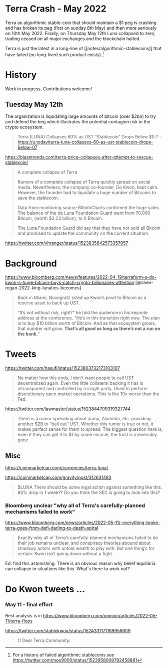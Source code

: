 # Terra Crash - May 2022

Terra an algorithmic stable-coin that should maintain a $1 peg is crashing and has broken its peg (first on sunday 8th May) and then more seriously on 10th May 2022. Finally, on Thursday May 12th Luna collapsed to zero, trading ceased on all major exchanges and the blockchain halted.

Terra is just the latest in a long-line of [[notes/algorithmic-stablecoins]] that have failed (no long-lived such product exists).[^1]

[^1]: For a history of failed algorithmic stablecoins see https://twitter.com/moo9000/status/1523958008782458881

# History

Work in progress. Contributions welcome!

## Tuesday May 12th

The organization is liquidating large amounts of bitcoin (over $2bn) to try and defend the beg which illustrates the potential contagion risk in the crypto ecosystem.

> Terra (LUNA) Collapses 60% as UST “Stablecoin” Drops Below $0.7 - https://u.today/terra-luna-collapses-60-as-ust-stablecoin-drops-below-07

https://blazetrends.com/terra-price-collapses-after-attempt-to-rescue-stablecoin/

> A complete collapse of Terra
>
> Rumors of a complete collapse of Terra quickly spread on social media. Nevertheless, the company co-founder, Do Kwon, kept calm. However, the founder had to liquidate a huge number of Bitcoins to save the stablecoin.
>
> Data from monitoring source BitInfoCharts confirmed the huge sales. The balance of the de Luna Foundation Guard went from 70,000 Bitcoin, (worth $2.23 billion), to 0 Bitcoin.
>
> The Luna Foundation Guard did say that they have not sold all Bitcoin and promised to update the community on the current situation.

https://twitter.com/vhranger/status/1523835842573357057


# Background

https://www.bloomberg.com/news/features/2022-04-19/terraform-s-do-kwon-s-huge-bitcoin-buys-catch-crypto-billionaires-attention [@shen-regan-2022-king-lunatics-becomes]

> Back in Miami, Novogratz sized up Kwon’s pivot to Bitcoin as a reserve asset to back up UST.
>
> “It’s not without risk, right?” he told the audience in his keynote address at the conference. “He’s in this transition right now. The plan is to buy $10 billion worth of Bitcoin. And as that ecosystem grows, that number will grow. **That’s all good as long as there’s not a run on the bank.**”

# Tweets

https://twitter.com/hasufl/status/1523803732173103107

> No matter how this ends, I don't want people to call UST decentralized again. Even the little collateral backing it has is intransparent and controlled by a single party. Used to perform discretionary open market operations. This is like 10x worse than the Fed.

https://twitter.com/lawmaster/status/1523844709319327744

> There is a rumor spreading about Jump, Alameda, etc. providing another $2B to “bail out” UST. Whether this rumor is true or not, it makes perfect sense for them to spread. The biggest question here is, even if they can get it to $1 by some miracle, the trust is irreversibly gone

## Misc

https://coinmarketcap.com/currencies/terra-luna/

https://coinmarketcap.com/gravity/post/312631483

> $LUNA There should be some legal action against something like this. 80% drop in 1 week?? Do you think the SEC is going to look into this?


### Bloomberg unclear "why all of Terra's carefully-planned mechanisms failed to work"

https://www.bloomberg.com/news/articles/2022-05-11/-everything-broke-terra-goes-from-defi-darling-to-death-spiral

> Exactly why all of Terra’s carefully-planned mechanisms failed to do their job remains unclear, and conspiracy theories abound about shadowy actors with untold wealth to play with. But one thing’s for certain: Kwon isn’t going down without a fight.

Ed: find this astonishing. There is an obvious reason why belief equilibria can collapse in situations like this. What's there to work out?

# Do Kwon tweets ...

### May 11 - final effort

Best analysis is in https://www.bloomberg.com/opinion/articles/2022-05-11/terra-flops

https://twitter.com/stablekwon/status/1524331171189956609

> 1/ Dear Terra Community: